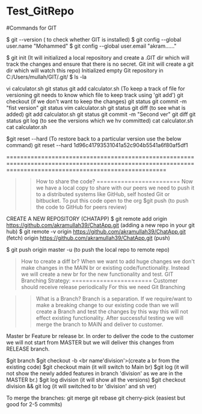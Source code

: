 # Test_GitRepo

#Commands for GIT

$ git --version ( to check whether GIT is installed)
$ git config --global user.name "Mohammed"
$ git config --global user.email "akram......"

$ git init (It will initialized a local repository and create a .GIT dir which will track the changes and ensure that there is no secret. Git init will create a git dir which will watch this repo)
Initialized empty Git repository in C:/Users/mullah/GIT/.git/
$ ls -la

vi calculator.sh
git status
git add calculator.sh (To keep a track of file for versioning git needs to know which file to keep track using 'git add')
git checkout <file name> (if we don't want to keep the changes)
git status
git commit -m "fist version"
git status
vim calculator.sh
git status
git diff (to see what is added)
git add calculator.sh
git status
git commit -m "Second ver"
git diff
git status
git log (to see the versions which we hv committed)
cat calculator.sh
cat calculator.sh

$git reset --hard <commit ID> (To restore back to a particular version use the below command)
git reset --hard 1d96c41793531041a52c904b5541a6f80af5df1

==========================================================================================================================================================
>>How to share the code?
========================
Now we have a local copy to share with our peers we need to push it to a distributed systems like GitHub, self hosted Git or bitbucket. To put this code open to the org
$git push (to push the code to GitHub for peers review)

CREATE A NEW REPOSITORY (CHATAPP)
$ git remote add origin https://github.com/akramullah39/ChatApp.git (adding a new repo in your git hub)
$ git remote -v
origin  https://github.com/akramullah39/ChatApp.git (fetch)
origin  https://github.com/akramullah39/ChatApp.git (push)

$ git push origin master -u (to push the local repo to remote repo)

>How to create a diff br?
When we want to add huge changes we don't make changes in the MAIN br or existing code/functionality. Instead we will create a new br for the new functionality and test.
GIT Branching Strategy:
=======================
Customer should receive release periodically
For this we need Git Branching

>>What is a Branch? Branch is a separation. If we require/want to make a breaking change to our existing code than we will create a Branch and test the changes by this way this will not effect existing functionality. After successful testing we will merge the branch to MAIN and deliver to customer.

Master br
Feature br
release br. In order to deliver the code to the customer we will not start from MASTER but we will deliver this changes from RELEASE branch.

$git branch
$git checkout -b <br name'division'>(create a br from the existing code)
$git checkout main (it will switch to Main br)
$git log (it will not show the newly added features in branch 'division' as we are in the MASTER br.)
$git log division (it will show all the versions)
$git checkout division && git log (it will switched to br 'division' and sh ver)

To merge the branches:
git merge
git rebase
git cherry-pick (easiest but good for 2-5 commits)

